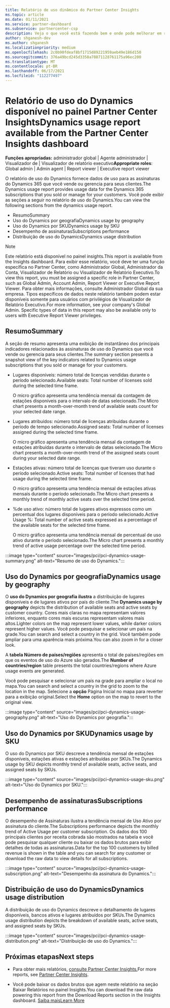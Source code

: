 ```yaml
---
title: Relatório de uso dinâmico do Partner Center Insights
ms.topic: article
ms.date: 01/11/2021
ms.service: partner-dashboard
ms.subservice: partnercenter-csp
description: Veja o que você está fazendo bem e onde pode melhorar em relação ao uso de assinaturas do Dynamics que você vende ou gerencia para seus clientes.
author: shganesh-dev
ms.author: shganesh
ms.localizationpriority: medium
ms.openlocfilehash: 2c0b90fdeaf8bf1715d89221959aeb49e186d150
ms.sourcegitcommit: 376a49bcd245d3358a78871128761175a96ec200
ms.translationtype: MT
ms.contentlocale: pt-BR
ms.lasthandoff: 06/17/2021
ms.locfileid: "112277497"
---
```

# <a name="dynamics-usage-report-available-from-the-partner-center-insights-dashboard"></a><span data-ttu-id="b37d7-103">Relatório de uso do Dynamics disponível no painel Partner Center Insights</span><span class="sxs-lookup"><span data-stu-id="b37d7-103">Dynamics usage report available from the Partner Center Insights dashboard</span></span>

<span data-ttu-id="b37d7-104">**Funções apropriadas:** administrador global | Agente administrador | Visualizador de | Visualizador de relatório executivo</span><span class="sxs-lookup"><span data-stu-id="b37d7-104">**Appropriate roles**: Global admin | Admin agent | Report viewer | Executive report viewer</span></span>

<span data-ttu-id="b37d7-105">O relatório de uso do Dynamics fornece dados de uso para as assinaturas do Dynamics 365 que você vende ou gerencia para seus clientes.</span><span class="sxs-lookup"><span data-stu-id="b37d7-105">The Dynamics usage report provides usage data for the Dynamics 365 subscriptions that you sold or manage for your customers.</span></span> <span data-ttu-id="b37d7-106">Você pode exibir as seções a seguir no relatório de uso do Dynamics.</span><span class="sxs-lookup"><span data-stu-id="b37d7-106">You can view the following sections from the dynamics usage report.</span></span>

- <span data-ttu-id="b37d7-107">Resumo</span><span class="sxs-lookup"><span data-stu-id="b37d7-107">Summary</span></span>
- <span data-ttu-id="b37d7-108">Uso do Dynamics por geografia</span><span class="sxs-lookup"><span data-stu-id="b37d7-108">Dynamics usage by geography</span></span>
- <span data-ttu-id="b37d7-109">Uso do Dynamics por SKU</span><span class="sxs-lookup"><span data-stu-id="b37d7-109">Dynamics usage by SKU</span></span>
- <span data-ttu-id="b37d7-110">Desempenho de assinaturas</span><span class="sxs-lookup"><span data-stu-id="b37d7-110">Subscriptions performance</span></span>
- <span data-ttu-id="b37d7-111">Distribuição de uso do Dynamics</span><span class="sxs-lookup"><span data-stu-id="b37d7-111">Dynamics usage distribution</span></span>

 > [!NOTE]
 > <span data-ttu-id="b37d7-112">Este relatório está disponível no painel insights.</span><span class="sxs-lookup"><span data-stu-id="b37d7-112">This report is available from the Insights dashboard.</span></span> <span data-ttu-id="b37d7-113">Para exibir esse relatório, você deve ter uma função específica no Partner Center, como Administrador Global, Administrador da Conta, Visualizador de Relatório ou Visualizador de Relatório Executivo.</span><span class="sxs-lookup"><span data-stu-id="b37d7-113">To view this report, you must be assigned a specific role in Partner Center, such as Global Admin, Account Admin, Report Viewer or Executive Report Viewer.</span></span> <span data-ttu-id="b37d7-114">Para obter mais informações, consulte Administrador Global da sua empresa. Tipos específicos de dados neste relatório também podem estar disponíveis somente para usuários com privilégios de Visualizador de Relatório Executivo.</span><span class="sxs-lookup"><span data-stu-id="b37d7-114">For more information, see your company's Global Admin. Specific types of data in this report may also be available only to users with Executive Report Viewer privileges.</span></span>

## <a name="summary"></a><span data-ttu-id="b37d7-115">Resumo</span><span class="sxs-lookup"><span data-stu-id="b37d7-115">Summary</span></span>

<span data-ttu-id="b37d7-116">A seção de resumo apresenta uma exibição de instantâneo dos principais indicadores relacionados às assinaturas de uso do Dynamics que você vende ou gerencia para seus clientes.</span><span class="sxs-lookup"><span data-stu-id="b37d7-116">The summary section presents a snapshot view of the key indicators related to Dynamics usage subscriptions that you sold or manage for your customers.</span></span>  

- <span data-ttu-id="b37d7-117">Lugares disponíveis: número total de licenças vendidas durante o período selecionado.</span><span class="sxs-lookup"><span data-stu-id="b37d7-117">Available seats: Total number of licenses sold during the selected time frame.</span></span>

   <span data-ttu-id="b37d7-118">O micro gráfico apresenta uma tendência mensal da contagem de estações disponíveis para o intervalo de datas selecionado.</span><span class="sxs-lookup"><span data-stu-id="b37d7-118">The Micro chart presents a month-over-month trend of available seats count for your selected date range.</span></span>

- <span data-ttu-id="b37d7-119">Lugares atribuídos: número total de licenças atribuídas durante o período de tempo selecionado.</span><span class="sxs-lookup"><span data-stu-id="b37d7-119">Assigned seats: Total number of licenses assigned during the selected time frame.</span></span>

   <span data-ttu-id="b37d7-120">O micro gráfico apresenta uma tendência mensal da contagem de estações atribuídas durante o intervalo de datas selecionado.</span><span class="sxs-lookup"><span data-stu-id="b37d7-120">The Micro chart presents a month-over-month trend of the assigned seats count during your selected date range.</span></span>

- <span data-ttu-id="b37d7-121">Estações ativas: número total de licenças que tiveram uso durante o período selecionado.</span><span class="sxs-lookup"><span data-stu-id="b37d7-121">Active seats: Total number of licenses that had usage during the selected time frame.</span></span> 

   <span data-ttu-id="b37d7-122">O micro gráfico apresenta uma tendência mensal de estações ativas mensais durante o período selecionado.</span><span class="sxs-lookup"><span data-stu-id="b37d7-122">The Micro chart presents a monthly trend of monthly active seats over the selected time period.</span></span>

- <span data-ttu-id="b37d7-123">%de uso ativo: número total de lugares ativos expressos como um percentual dos lugares disponíveis para o período selecionado.</span><span class="sxs-lookup"><span data-stu-id="b37d7-123">Active Usage %: Total number of active seats expressed as a percentage of the available seats for the selected time frame.</span></span> 

   <span data-ttu-id="b37d7-124">O micro gráfico apresenta uma tendência mensal de percentual de uso ativo durante o período selecionado.</span><span class="sxs-lookup"><span data-stu-id="b37d7-124">The Micro chart presents a monthly trend of active usage percentage over the selected time period.</span></span>

:::image type="content" source="images/pci/pci-dynamics-usage-summary.png" alt-text="Resumo de uso do Dynamics.":::

## <a name="dynamics-usage-by-geography"></a><span data-ttu-id="b37d7-126">Uso do Dynamics por geografia</span><span class="sxs-lookup"><span data-stu-id="b37d7-126">Dynamics usage by geography</span></span>

<span data-ttu-id="b37d7-127">O **uso do Dynamics por geografia ilustra** a distribuição de lugares disponíveis e de lugares ativos por país do cliente.</span><span class="sxs-lookup"><span data-stu-id="b37d7-127">The **Dynamics usage by geography** depicts the distribution of available seats and active seats by customer country.</span></span> <span data-ttu-id="b37d7-128">Cores mais claras no mapa representam valores inferiores, enquanto cores mais escuras representam valores mais altos.</span><span class="sxs-lookup"><span data-stu-id="b37d7-128">Lighter colors on the map represent lower values, while darker colors represent higher values.</span></span> <span data-ttu-id="b37d7-129">Você pode pesquisar e selecionar um país na grade.</span><span class="sxs-lookup"><span data-stu-id="b37d7-129">You can search and select a country in the grid.</span></span> <span data-ttu-id="b37d7-130">Você também pode ampliar para uma aparência mais próxima.</span><span class="sxs-lookup"><span data-stu-id="b37d7-130">You can also zoom in for a closer look.</span></span>

<span data-ttu-id="b37d7-131">A **tabela Número de países/regiões** apresenta o total de países/regiões em que os eventos de uso do Azure são gerados.</span><span class="sxs-lookup"><span data-stu-id="b37d7-131">The **Number of countries/region** table presents the total countries/regions where Azure usage events are generated.</span></span>

<span data-ttu-id="b37d7-132">Você pode pesquisar e selecionar um país na grade para ampliar o local no mapa.</span><span class="sxs-lookup"><span data-stu-id="b37d7-132">You can search and select a country in the grid to zoom to the location in the map.</span></span> <span data-ttu-id="b37d7-133">Selecione a **opção** Página Inicial no mapa para reverter para a exibição original.</span><span class="sxs-lookup"><span data-stu-id="b37d7-133">Select the **Home** option on the map to revert to the original view.</span></span>

:::image type="content" source="images/pci/pci-dynamics-usage-geography.png" alt-text="Uso do Dynamics por geografia.":::

## <a name="dynamics-usage-by-sku"></a><span data-ttu-id="b37d7-135">Uso do Dynamics por SKU</span><span class="sxs-lookup"><span data-stu-id="b37d7-135">Dynamics usage by SKU</span></span>

<span data-ttu-id="b37d7-136">O uso do Dynamics por SKU descreve a tendência mensal de estações disponíveis, estações ativas e estações atribuídas por SKUs.</span><span class="sxs-lookup"><span data-stu-id="b37d7-136">The Dynamics usage by SKU depicts monthly trend of available seats, active seats, and assigned seats by SKUs.</span></span>

:::image type="content" source="images/pci/pci-dynamics-usage-sku.png" alt-text="Uso do Dynamics por SKU.":::

## <a name="subscriptions-performance"></a><span data-ttu-id="b37d7-138">Desempenho de assinaturas</span><span class="sxs-lookup"><span data-stu-id="b37d7-138">Subscriptions performance</span></span>

<span data-ttu-id="b37d7-139">O desempenho de Assinaturas ilustra a tendência mensal de Uso Ativo por assinatura do cliente.</span><span class="sxs-lookup"><span data-stu-id="b37d7-139">The Subscriptions performance depicts the monthly trend of Active Usage per customer subscription.</span></span> <span data-ttu-id="b37d7-140">Os dados dos 100 principais clientes por receita cobrada são mostrados na tabela e você pode pesquisar qualquer cliente ou baixar os dados brutos para exibir detalhes de todas as assinaturas.</span><span class="sxs-lookup"><span data-stu-id="b37d7-140">Data for the top 100 customers by billed revenue is shown in the table and you can search for any customer or download the raw data to view details for all subscriptions.</span></span>

:::image type="content" source="images/pci/pci-dynamics-usage-subscription.png" alt-text="Desempenho da assinatura do Dynamics.":::

## <a name="dynamics-usage-distribution"></a><span data-ttu-id="b37d7-142">Distribuição de uso do Dynamics</span><span class="sxs-lookup"><span data-stu-id="b37d7-142">Dynamics usage distribution</span></span>

<span data-ttu-id="b37d7-143">A distribuição de uso do Dynamics descreve o detalhamento de lugares disponíveis, bancos ativos e lugares atribuídos por SKUs.</span><span class="sxs-lookup"><span data-stu-id="b37d7-143">The Dynamics usage distribution depicts the breakdown of available seats, active seats, and assigned seats by SKUs.</span></span>

:::image type="content" source="images/pci/pci-dynamics-usage-distribution.png" alt-text="Distribuição de uso do Dynamics.":::

## <a name="next-steps"></a><span data-ttu-id="b37d7-145">Próximas etapas</span><span class="sxs-lookup"><span data-stu-id="b37d7-145">Next steps</span></span>

- <span data-ttu-id="b37d7-146">Para obter mais relatórios, [consulte Partner Center Insights.](partner-center-insights.md)</span><span class="sxs-lookup"><span data-stu-id="b37d7-146">For more reports, see [Partner Center Insights](partner-center-insights.md).</span></span>

- <span data-ttu-id="b37d7-147">Você pode baixar os dados brutos que agem neste relatório na seção Baixar Relatórios no painel Insights.</span><span class="sxs-lookup"><span data-stu-id="b37d7-147">You can download the raw data powering this report from the Download Reports section in the Insights dashboard.</span></span> [<span data-ttu-id="b37d7-148">Saiba mais</span><span class="sxs-lookup"><span data-stu-id="b37d7-148">Learn More</span></span>](pci-download-reports.md) 
